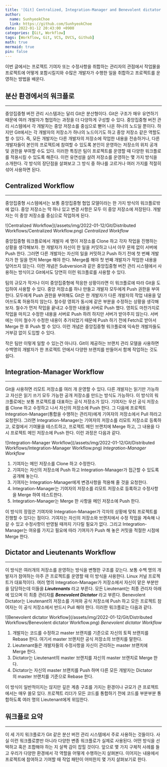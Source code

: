 ```yaml
---
title: '[Git] Centralized, Integration-Manager and Benevolent dictator workflow'
author:
  name: SunhyeokChoe
  link: https://github.com/SunhyeokChoe
date: 2022-01-12 20:43:00 +0900
categories: [Git, Workflow]
tags: [Workflow, Git, VCS, DVCS, Github]
math: true
mermaid: true
pin: false
---
```


이번 글에서는 프로젝트 기여자 또는 수정사항을 취합하는 관리자의 관점에서 작업물을 프로젝트에 어떻게 포함시킬지와 수많은 개발자가 수행한 일을 취합하고 프로젝트를 운영하는 방법을 배운다.

## 분산 환경에서의 워크플로

---

중앙집중형 버전 관리 시스템과는 달리 Git은 분산형이다. Git은 구조가 매우 유연하기 때문에 여러 개발자가 협업하는 과정을 더 다양하게 구성할 수 있다. 중앙집중형 버전 관리 시스템에서 각 개발자는 중앙 저장소를 중심으로 뻗어 나온 하나의 노드일 뿐이다. 하지만 Git에서는 각 개발자의 저장소가 하나의 노드이기도 하고 중앙 저장소 같은 역할도 할 수 있다. 즉, 모든 개발자는 다른 개발자의 저장소에 작업한 내용을 전송하거나, 다른 개발자들이 본인의 프로젝트에 참여할 수 있도록 본인이 운영하는 저장소의 위치 공개 및 권한을 부여할 수도 있다. 이러한 특징은 팀이 프로젝트를 운영할 때 다양한 워크플로를 적용시킬 수 있도록 해준다. 이런 유연성을 살려 저장소를 운영하는 몇 가지 방식을 소개한다. 각 방식의 장단점을 살펴보고 그 방식 중 하나를 고르거나 여러 가지를 적절히 섞어 사용하면 된다.

## Centralized Workflow

---

중앙집중형 시스템에서는 보통 중앙집중형 협업 모델이라는 한 가지 방식의 워크플로밖에 없다. 중앙 저장소는 딱 하나 있고 변경 사항은 모두 이 중앙 저장소에 저장된다. 개발자는 이 중앙 저장소를 중심으로 작업하게 된다.

![Centralized Workflow](/assets/img/2022-01-12/Git/Distributed Workflows/Centralized Workflow.png)
_Centralized Workflow_

중앙집중형 워크플로에서 개발자 세 명이 저장소를 Clone 하고 각자 작업을 진행하는 상황을 생각해보자. 한 개발자가 자신이 한 일을 커밋하고 나서 아무 문제 없이 서버에 Push 한다. 그러면 다른 개발자는 자신의 일을 커밋하고 Push 하기 전에 첫 번째 개발자가 한 일을 먼저 Merge 해야 한다. Merge를 해야 첫 번째 개발자가 작업한 내용을 덮어쓰지 않는다. 이런 개념은 Subversion과 같은 중앙집중형 버전 관리 시스템에서 사용하는 방식이고 Git에서도 당연히 이런 워크플로를 사용할 수 있다.

팀의 규모가 작거나 이미 중앙집중형에 적응한 상황이라면 이 워크플로에 따라 Git을 도입하여 사용할 수 있다. 중앙 저장소를 하나 만들고 개발자 모두에게 Push 권한을 부여한다. 모두에게 Push 권한을 부여해도 Git은 한 개발자가 다른 개발자의 작업 내용을 덮어쓰도록 허용하지 않는다. 철수랑 영희가 동시에 같은 부분을 수정하는 상황을 생각해보자. 철수가 먼저 작업을 끝내고 수정한 내용을 서버로 Push 했다. 영희도 마찬가지로 작업을 마치고 수정한 내용을 서버로 Push 하려 하지만 서버가 받아주지 않는다. 서버에는 이미 철수가 수정한 내용이 추가되었기 때문에 Push 하기 전에 Fetch로 받아서 Merge 한 후 Push 할 수 있다. 이런 개념은 중앙집중형 워크플로에 익숙한 개발자들도 거부감 없이 도입할 수 있다.

작은 팀만 이렇게 일할 수 있는건 아니다. Git이 제공하는 브랜치 관리 모델을 사용하면 수백명의 개발자가 한 프로젝트 안에서 다양한 브랜치를 만들어서 함께 작업하는 것도 쉽다.

## Integration-Manager Workflow

---

Git을 사용하면 리모트 저장소를 여러 개 운영할 수 있다. 다른 개발자는 읽기만 가능하고 자신은 읽기 쓰기 모두 가능한 공개 저장소를 만드는 방식도 가능하다. 이 방식의 워크플로에는 보통 프로젝트를 대표하는 공식 저장소가 있다. 기여자는 우선 공식 저장소를 Clone 하고 수정하고 나서 자신의 저장소에 Push 한다. 그 다음에 프로젝트 Integration-Manager(통합을 수행하는 관리자)에게 기여자의 저장소에서 Pull 하라고 요청한다. 그러면 Integration-Manager는 기여자의 저장소를 리모트 저장소로 등록하고, 로컬에서 기여물을 테스트하고, 프로젝트 메인 브랜치에 Merge 하고, 그 내용을 다시 프로젝트 메인 저장소에 Push 한다. 이런 과정은 다음과 같다.

![Integration-Manager Workflow](/assets/img/2022-01-12/Git/Distributed Workflows/Integration-Manager Workflow.png)
_Integration-Manager Workflow_

1. 기여자는 메인 저장소를 Clone 하고 수정한다.
2. 기여자는 자신의 저장소에 Push 하고 Integration-Manager가 접근할 수 있도록 공개해 놓는다.
3. 기여자는 Integration-Manager에게 변경사항을 적용해 줄 것을 요청한다.
4. Integration-Manager는 기여자의 저장소를 리모트 저장소로 등록하고 수정사항을 Merge 하여 테스트한다.
5. Integration-Manager는 Merge 한 사항을 메인 저장소에 Push 한다.

이 방식의 장점은 기여자와 Integration-Manager가 각자의 상황에 맞춰 프로젝트를 진행할 수 있다는 점이다. 기여자는 자신의 저장소와 브랜치에서 수정 작업을 계속해 나갈 수 있고 수정사항이 반영될 때까지 기다릴 필요가 없다. 그리고 Integration-Manager는 여유를 가지고 필요에 따라 기여자가 Push 해 놓은 커밋을 적절한 시점에 Merge 한다.

## Dictator and Lieutenants Workflow

---

이 방식은 여러개의 저장소를 운영하는 방식을 변형한 구조를 갖는다. 보통 수백 명의 개발자가 참여하는 아주 큰 프로젝트를 운영할 때 이 방식을 사용한다. Linux 커널 프로젝트가 대표적이다. 여러 명의 Integration-Manager가 저장소에서 자신이 맡은 부분만을 담당하는데 이들을 ***Lieutenants*** 라고 부른다. 모든 Lieutenant는 최종 관리자 아래에 있으며 이 최종 관리자를 ***Benevolent Dictator*** 라고 부른다. Benevolent Dictator는 Lieutenant의 저장소를 가져와 공식 저장소에 Push 하고 모든 프로젝트 참여자는 이 공식 저장소에서 반드시 Pull 해야 한다. 이러한 워크플로는 다음과 같다.

![Benevolent dictator Workflow](/assets/img/2022-01-12/Git/Distributed Workflows/Benevolent dictator Workflow.png)
_Benevolent dictator Workflow_

1. 개발자는 코드를 수정하고 master 브랜치를 기준으로 자신의 토픽 브랜치를 Rebase 한다. 여기서 master 브랜치란 공식 저장소의 브랜치를 말한다.
2. Lieutenant들은 개발자들의 수정사항을 자신이 관리하는 master 브랜치에 Merge 한다.
3. Dictator는 Lieutenant의 master 브랜치를 자신의 master 브랜치로 Merge 한다.
4. Dictator는 자신의 master 브랜치를 Push 하며 다른 모든 개발자는 Dictator의 master 브랜치를 기준으로 Rebase 한다.

이 방식이 일반적이지는 않지만 깊은 계층 구조를 가지는 환경이나 규모가 큰 프로젝트에서는 매우 쓸모 있다. 프로젝트 리더가 모든 코드를 통합하기 전에 코드를 부분부분 통합하도록 여러 명의 Lieutenant에게 위임한다.

## 워크플로 요약

---

이 세 가지 워크플로가 Git 같은 분산 버전 관리 시스템에서 주로 사용하는 것들이다. 사실 이런 워크플로뿐만 아니라 다양한 변종 워크플로가 실제로 사용된다. 어떤 방식을 선택하고 혹은 조합해야 하는 지 살짝 감이 잡힐 것이다. 앞으로 몇 가지 구체적 사례를 들고 우리가 다양한 환경에서 각 역할을 어떻게 수행하는지 살펴본다. 이어지는 내용에서 프로젝트에 참여하고 기여할 때 작업 패턴이 어떠한지 몇 가지 살펴보기로 한다.